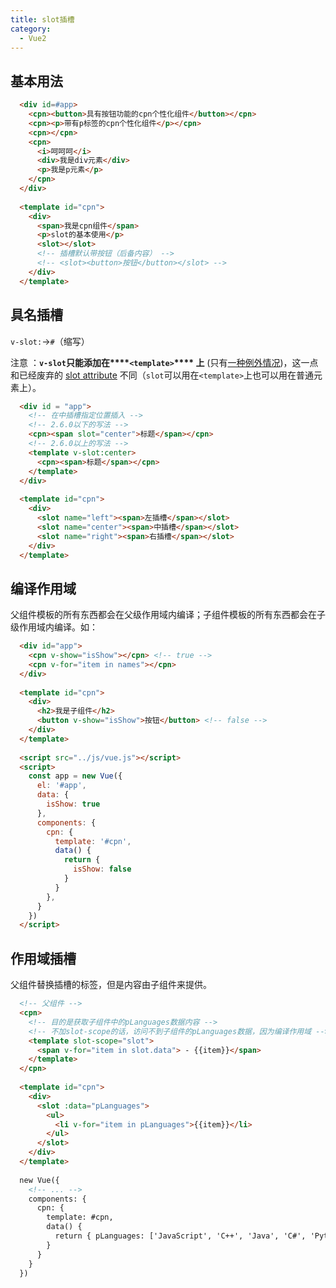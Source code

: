 ```yaml
---
title: slot插槽
category:
  - Vue2
---
```


## 基本用法

```html
  <div id=#app>
    <cpn><button>具有按钮功能的cpn个性化组件</button></cpn>
    <cpn><p>带有p标签的cpn个性化组件</p></cpn>
    <cpn></cpn>
    <cpn>
      <i>呵呵呵</i>
      <div>我是div元素</div>
      <p>我是p元素</p>
    </cpn>
  </div>
  
  <template id="cpn">
    <div>
      <span>我是cpn组件</span>
      <p>slot的基本使用</p>
      <slot></slot>
      <!-- 插槽默认带按钮（后备内容） -->
      <!-- <slot><button>按钮</button></slot> -->
    </div>
  </template>
```

## 具名插槽

`v-slot:`→`#`（缩写）

注意 ：**`v-slot`只能添加在****`<template>`**** 上** (只有[一种例外情况](https://v2.cn.vuejs.org/v2/guide/components-slots.html#独占默认插槽的缩写语法 "一种例外情况"))，这一点和已经废弃的 [slot](https://v2.cn.vuejs.org/v2/guide/components-slots.html#废弃了的语法 "slot")[ attribute](https://v2.cn.vuejs.org/v2/guide/components-slots.html#废弃了的语法 " attribute") 不同（`slot`可以用在`<template>`上也可以用在普通元素上）。

```html
  <div id = "app">
    <!-- 在中插槽指定位置插入 -->
    <!-- 2.6.0以下的写法 -->
    <cpn><span slot="center">标题</span></cpn>
    <!-- 2.6.0以上的写法 -->
    <template v-slot:center>
      <cpn><span>标题</span></cpn>
    </template>
  </div>
  
  <template id="cpn">
    <div>
      <slot name="left"><span>左插槽</span></slot>
      <slot name="center"><span>中插槽</span></slot>
      <slot name="right"><span>右插槽</span></slot>
    </div>
  </template>
```

## 编译作用域

父组件模板的所有东西都会在父级作用域内编译；子组件模板的所有东西都会在子级作用域内编译。如：

```html
  <div id="app">
    <cpn v-show="isShow"></cpn> <!-- true -->
    <cpn v-for="item in names"></cpn>
  </div>
  
  <template id="cpn">
    <div>
      <h2>我是子组件</h2>
      <button v-show="isShow">按钮</button> <!-- false -->
    </div>
  </template>
  
  <script src="../js/vue.js"></script>
  <script>
    const app = new Vue({
      el: '#app',
      data: {
        isShow: true
      },
      components: {
        cpn: {
          template: '#cpn',
          data() {
            return {
              isShow: false
            }
          }
        },
      }
    })
  </script>
```

## 作用域插槽

父组件替换插槽的标签，但是内容由子组件来提供。

```html
  <!-- 父组件 -->
  <cpn>
    <!-- 目的是获取子组件中的pLanguages数据内容 -->
    <!-- 不加slot-scope的话，访问不到子组件的pLanguages数据，因为编译作用域 -->
    <template slot-scope="slot">
      <span v-for="item in slot.data"> - {{item}}</span>
    </template>
  </cpn>
  
  <template id="cpn">
    <div>
      <slot :data="pLanguages">
        <ul>
          <li v-for="item in pLanguages">{{item}}</li>
        </ul>
      </slot>
    </div>
  </template>
  
  new Vue({
    <!-- ... -->
    components: {
      cpn: {
        template: #cpn,
        data() {
          return { pLanguages: ['JavaScript', 'C++', 'Java', 'C#', 'Python', 'Go', 'Swift'] }
        }
      }  
    }
  })

```

